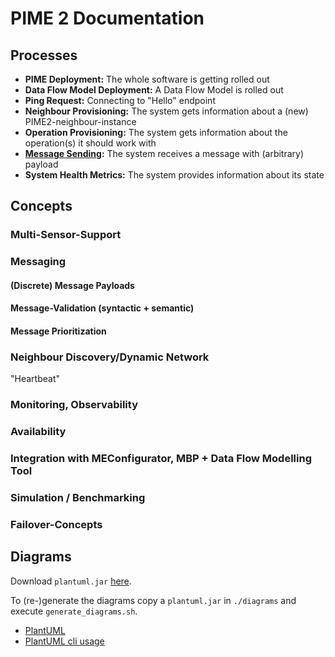 # PIME 2 Documentation

## Processes

- **PIME Deployment:** The whole software is getting rolled out
- **Data Flow Model Deployment:** A Data Flow Model is rolled out
- **Ping Request:** Connecting to "Hello" endpoint
- **Neighbour Provisioning:** The system gets information about a (new) PIME2-neighbour-instance
- **Operation Provisioning:** The system gets information about the operation(s) it should work with
- **[Message Sending](./concepts/Messaging.md):** The system receives a message with (arbitrary) payload
- **System Health Metrics:** The system provides information about its state

## Concepts

### Multi-Sensor-Support

### Messaging
#### (Discrete) Message Payloads
#### Message-Validation (syntactic + semantic)
#### Message Prioritization

### Neighbour Discovery/Dynamic Network

"Heartbeat"


### Monitoring, Observability

### Availability

### Integration with MEConfigurator, MBP + Data Flow Modelling Tool

### Simulation / Benchmarking

### Failover-Concepts

## Diagrams

Download `plantuml.jar` [here](https://github.com/plantuml/plantuml/releases).

To (re-)generate the diagrams copy a `plantuml.jar` in `./diagrams` and execute `generate_diagrams.sh`.

- [PlantUML](http://plantuml.com)
- [PlantUML cli usage](http://plantuml.com/de/command-line)
